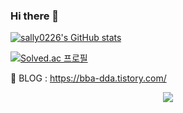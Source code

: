 ### Hi there 👋

<!--
**sally0226/sally0226** is a ✨ _special_ ✨ repository because its `README.md` (this file) appears on your GitHub profile.

Here are some ideas to get you started:

- 🔭 I’m currently working on ...
- 🌱 I’m currently learning ...
- 👯 I’m looking to collaborate on ...
- 🤔 I’m looking for help with ...
- 💬 Ask me about ...
- 📫 How to reach me: ...
- 😄 Pronouns: ...
- ⚡ Fun fact: ...
-->

[![sally0226's GitHub stats](https://github-readme-stats.vercel.app/api?username=sally0226&count_private=true)](https://github.com/sally0226/github-readme-stats)

[![Solved.ac
프로필](http://mazassumnida.wtf/api/generate_badge?boj=sally0226)](https://solved.ac/sally0226)

🌱 BLOG : https://bba-dda.tistory.com/

<div align="center">
<a href="https://hits.seeyoufarm.com"><img src="https://hits.seeyoufarm.com/api/count/incr/badge.svg?url=https%3A%2F%2Fgithub.com%2Fsally0226&count_bg=%237ACBE5&title_bg=%23555555&icon=github.svg&icon_color=%23DDDDDD&title=hits&edge_flat=false"/></a>
</div>
